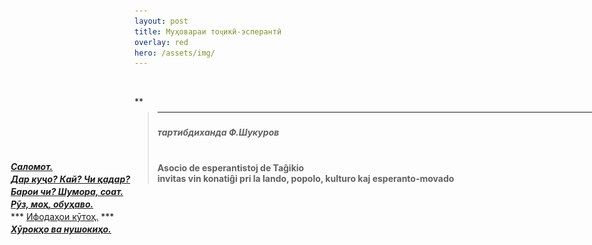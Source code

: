 ```yaml
---
layout: post
title: Муҳовараи тоҷикӣ-эсперантӣ
overlay: red
hero: /assets/img/
---
```




<div id="Layer1" style="Z-INDEX: 1; LEFT: 225px; WIDTH: 777px; POSITION: absolute; TOP: 206px; HEIGHT: 393px">

> ## 
> 
> <div data-align="center">
> 
> ****
> 
> </div>
> 
> ### 
> 
> <div data-align="center">
> 
> ***тартибдиханда Ф.Шукуров***
> 
> </div>
> 
> # 
> 
> <div data-align="center">
> 
> **Asocio de esperantistoj de Taĝikio  
> invitas vin konatiĝi pri la lando, popolo, kulturo kaj
> esperanto-movado**
> 
> </div>
> 
>   

</div>

![](index.files/spacer.gif)

<div id="layer2" style="position: absolute; width: 199px; height: 25px; z-index: 2; left: 30px;
 top: 300px">

***<span lang="ru"> [Саломот.](muhovara/salomot.htm)***

</div>

<div id="layer2" style="position: absolute; width: 199px; height: 25px; z-index: 2; left: 30px;
 top: 320px">

***<span lang="ru"> [Дар куҷо? Кай? Чи
қадар?](muhovara/darkugxo.htm)***

</div>

<div id="layer2" style="position: absolute; width: 199px; height: 25px; z-index: 2; left: 30px;
 top: 340px">

***<span lang="ru"> [Барои чи? Шумора,
соат.](muhovara/baroicxi.htm)***

</div>

<div id="layer2" style="position: absolute; width: 199px; height: 25px; z-index: 2; left: 30px;
 top: 360px">

***<span lang="ru"> [Рӯз, моҳ, обуҳаво.](muhovara/ruzmoh.htm)***

</div>

<div id="layer2" style="position: absolute; width: 199px; height: 25px; z-index: 2; left: 30px;
 top: 380px">

***<span lang="ru"> [Ифодаҳои кӯтоҳ.](muhovara/ifodaho.htm) ***

</div>

<div id="layer2" style="position: absolute; width: 199px; height: 25px; z-index: 2; left: 30px;
 top: 400px">

***<span lang="ru"> [Хӯрокҳо ва
нушокиҳо.](muhovara/hurokho.htm)***

</div>

**


